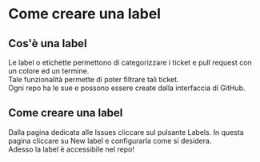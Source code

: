 # Come creare una label

## Cos'è una label

Le label o etichette permettono di categorizzare i ticket e pull request con un colore ed un termine.  
Tale funzionalità permette di poter filtrare tali ticket.  
Ogni repo ha le sue e possono essere create dalla interfaccia di GitHub. 

## Come creare una label

Dalla pagina dedicata alle Issues cliccare sul pulsante Labels. In questa pagina cliccare su New label e configurarla come si desidera.  
Adesso la label è accessibile nel repo!
